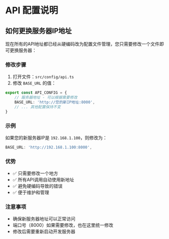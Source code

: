 # API 配置说明

## 如何更换服务器IP地址

现在所有的API地址都已经从硬编码改为配置文件管理，您只需要修改一个文件即可更换服务器：

### 修改步骤

1. 打开文件：`src/config/api.ts`
2. 修改 `BASE_URL` 的值：

```typescript
export const API_CONFIG = {
    // 服务器地址 - 可以根据需要修改
    BASE_URL: 'http://您的新IP地址:8000',
    // ... 其他配置保持不变
}
```

### 示例

如果您的新服务器IP是 `192.168.1.100`，则修改为：

```typescript
BASE_URL: 'http://192.168.1.100:8000',
```

### 优势

- ✅ 只需要修改一个地方
- ✅ 所有API调用自动使用新地址
- ✅ 避免硬编码导致的错误
- ✅ 便于维护和管理

### 注意事项

- 确保新服务器地址可以正常访问
- 端口号（8000）如果需要修改，也在这里统一修改
- 修改后需要重新启动开发服务器
